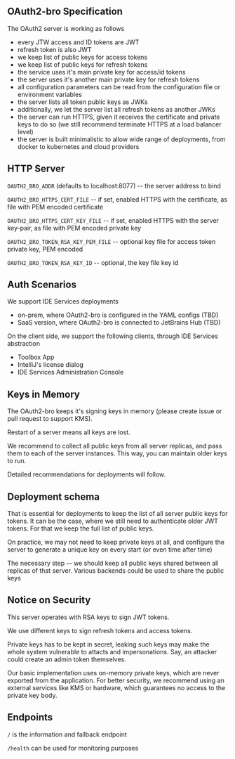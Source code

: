OAuth2-bro Specification
----------


The OAuth2 server is working as follows
- every JTW access and ID tokens are JWT
- refresh token is also JWT
- we keep list of public keys for access tokens
- we keep list of public keys for refresh tokens
- the service uses it's main private key for access/id tokens
- the server uses it's another main private key for refresh tokens
- all configuration parameters can be read from the configuration file or environment variables 
- the server lists all token public keys as JWKs
- additionally, we let the server list all refresh tokens as another JWKs
- the server can run HTTPS, given it receives the certificate and private keys to do so (we still recommend terminate HTTPS at a load balancer level)
- the server is built minimalistic to allow wide range of deployments, from docker to kubernetes and cloud providers


HTTP Server
---

`OAUTH2_BRO_ADDR` (defaults to localhost:8077) -- the server address to bind

`OAUTH2_BRO_HTTPS_CERT_FILE` -- if set, enabled HTTPS with the certificate, as file with PEM encoded certificate

`OAUTH2_BRO_HTTPS_CERT_KEY_FILE`  -- if set, enabled HTTPS with the server key-pair, as file with PEM encoded private key

`OAUTH2_BRO_TOKEN_RSA_KEY_PEM_FILE` -- optional key file for access token private key, PEM encoded

`OAUTH2_BRO_TOKEN_RSA_KEY_ID` -- optional, the key file key id


Auth Scenarios
-----

We support IDE Services deployments 
 * on-prem, where OAuth2-bro is configured in the YAML configs (TBD)
 * SaaS version, where OAuth2-bro is connected to JetBrains Hub (TBD)

On the client side, we support the following clients, through IDE Services
abstraction
* Toolbox App
* IntelliJ's license dialog
* IDE Services Administration Console 



Keys in Memory
--------------

The OAuth2-bro keeps it's signing keys in memory (please create issue or pull request to support KMS).

Restart of a server means all keys are lost. 

We recommend to collect all public keys from all server replicas,
and pass them to each of the server instances. This way,
you can maintain older keys to run.

Detailed recommendations for deployments will follow. 


Deployment schema
---

That is essential for deployments to keep the list of all server
public keys for tokens. It can be the case, where we still need to
authenticate older JWT tokens. For that we keep the full list of public
keys. 

On practice, we may not need to keep private keys at all, and configure
the server to generate a unique key on every start (or even time after time)

The necessary step -- we should keep all public keys shared between
all replicas of that server. Various backends could be used to share
the public keys


Notice on Security
-------

This server operates with RSA keys to sign JWT tokens. 

We use different keys to sign refresh tokens and access tokens. 

Private keys has to be kept in secret, leaking such keys may make
the whole system vulnerable to attacts and impersonations. Say, 
an attacker could create an admin token themselves. 

Our basic implementation uses on-memory private keys, which are
never exported from the application. For better security, 
we recommend using an external services like KMS or hardware,
which guarantees no access to the private key body.

Endpoints
---

`/` is the information and fallback endpoint

`/health` can be used for monitoring purposes 

